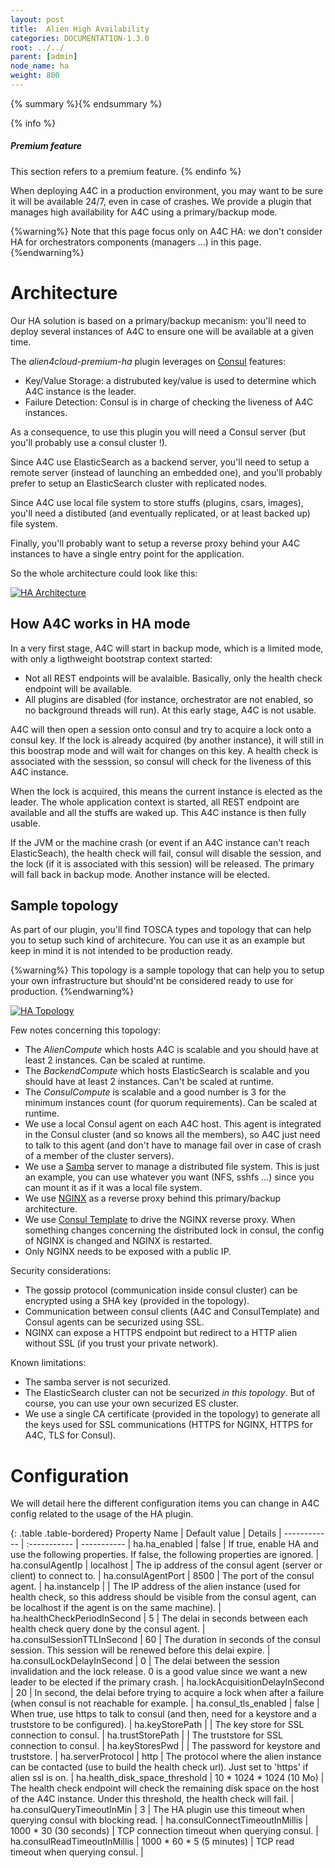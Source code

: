 ```yaml
---
layout: post
title:  Alien High Availability
categories: DOCUMENTATION-1.3.0
root: ../../
parent: [admin]
node_name: ha
weight: 800
---
```


{% summary %}{% endsummary %}

{% info %}
<h5>Premium feature</h5>
This section refers to a premium feature.
{% endinfo %}

When deploying A4C in a production environment, you may want to be sure it will be available 24/7, even in case of crashes. We provide a plugin that manages high availability for A4C using a primary/backup mode. 

{%warning%}
Note that this page focus only on A4C HA: we don't consider HA for orchestrators components (managers ...) in this page.
{%endwarning%}

# Architecture

Our HA solution is based on a primary/backup mecanism: you'll need to deploy several instances of A4C to ensure one will be available at a given time.

The _alien4cloud-premium-ha_ plugin leverages on [Consul](https://www.consul.io) features: 

- Key/Value Storage: a distrubuted key/value is used to determine which A4C instance is the leader. 
- Failure Detection: Consul is in charge of checking the liveness of A4C instances.

As a consequence, to use this plugin you will need a Consul server (but you'll probably use a consul cluster !). 

Since A4C use ElasticSearch as a backend server, you'll need to setup a remote server (instead of launching an embedded one), and you'll probably prefer to setup an ElasticSearch cluster with replicated nodes.

Since A4C use local file system to store stuffs (plugins, csars, images), you'll need a distibuted (and eventually replicated, or at least backed up) file system.

Finally, you'll probably want to setup a reverse proxy behind your A4C instances to have a single entry point for the application.

So the whole architecture could look like this:

[![HA Architecture](../../images/admin_guide/ha-architecture.png)](../../images/admin_guide/ha-architecture.png)

## How A4C works in HA mode

In a very first stage, A4C will start in backup mode, which is a limited mode, with only a ligthweight bootstrap context started:

- Not all REST endpoints will be avalaible. Basically, only the health check endpoint will be available.
- All plugins are disabled (for instance, orchestrator are not enabled, so no background threads will run).
At this early stage, A4C is not usable.

A4C will then open a session onto consul and try to acquire a lock onto a consul key. If the lock is already acquired (by another instance), it will still in this boostrap mode and will wait for changes on this key. A health check is associated with the sesssion, so consul will check for the liveness of this A4C instance.

When the lock is acquired, this means the current instance is elected as the leader. The whole application context is started, all REST endpoint are available and all the stuffs are waked up. This A4C instance is then fully usable. 

If the JVM or the machine crash (or event if an A4C instance can't reach ElasticSeach), the health check will fail, consul will disable the session, and the lock (if it is associated with this session) will be released. The primary will fall back in backup mode. Another instance will be elected.

## Sample topology

As part of our plugin, you'll find TOSCA types and topology that can help you to setup such kind of architecure. You can use it as an example but keep in mind it is not intended to be production ready.

{%warning%}
This topology is a sample topology that can help you to setup your own infrastructure but should'nt be considered  ready to use for production.
{%endwarning%}

[![HA Topology](../../images/admin_guide/ha-topology.png)](../../images/admin_guide/ha-topology.png)

Few notes concerning this topology:

- The _AlienCompute_ which hosts A4C is scalable and you should have at least 2 instances. Can be scaled at runtime.
- The _BackendCompute_ which hosts ElasticSearch is scalable and you should have at least 2 instances. Can't be scaled at runtime.
- The _ConsulCompute_ is scalable and a good number is 3 for the minimum instances count (for quorum requirements). Can be scaled at runtime.
- We use a local Consul agent on each A4C host. This agent is integrated in the Consul cluster (and so knows all the members), so A4C just need to talk to this agent (and don't have to manage fail over in case of crash of a member of the cluster servers).
- We use a [Samba](https://www.samba.org) server to manage a distributed file system. This is just an example, you can use whatever you want (NFS, sshfs ...) since you can mount it as if it was a local file system.
- We use [NGINX](https://www.nginx.com) as a reverse proxy behind this primary/backup architecture.
- We use [Consul Template](https://www.hashicorp.com/blog/introducing-consul-template.html) to drive the NGINX reverse proxy. When something changes concerning the distributed lock in consul, the config of NGINX is changed and NGINX is restarted.
- Only NGINX needs to be exposed with a public IP.

Security considerations:

- The gossip protocol (communication inside consul cluster) can be encrypted using a SHA key (provided in the topology).
- Communication between consul clients (A4C and ConsulTemplate) and Consul agents can be securized using SSL.
- NGINX can expose a HTTPS endpoint but redirect to a HTTP alien without SSL (if you trust your private network).

Known limitations:

- The samba server is not securized.
- The ElasticSearch cluster can not be securized *in this topology*. But of course, you can use your own securized ES cluster.
- We use a single CA certificate (provided in the topology) to generate all the keys used for SSL communications (HTTPS for NGINX, HTTPS for A4C, TLS for Consul).

# Configuration

We will detail here the different configuration items you can change in A4C config related to the usage of the HA plugin.

{: .table .table-bordered}
Property Name | Default value | Details |
 ------------ | :----------- | ----------- |
ha.ha_enabled | false | If true, enable HA and use the following properties. If false, the following properties are ignored. |
ha.consulAgentIp | localhost | The ip address of the consul agent (server or client) to connect to. | 
ha.consulAgentPort | 8500 | The port of the consul agent. |
ha.instanceIp | | The IP address of the alien instance (used for health check, so this address should be visible from the consul agent, can be localhost if the agent is on the same machine). |
ha.healthCheckPeriodInSecond | 5 | The delai in seconds between each health check query done by the consul agent. |
ha.consulSessionTTLInSecond | 60 | The duration in seconds of the consul session. This session will be renewed before this delai expire. |
ha.consulLockDelayInSecond | 0 | The delai between the session invalidation and the lock release. 0 is a good value since we want a new leader to be elected if the primary crash. |
ha.lockAcquisitionDelayInSecond | 20 | In second, the delai before trying to acquire a lock when after a failure (when consul is not reachable for example. |
ha.consul_tls_enabled | false | When true, use https to talk to consul (and then, need for a keystore and a truststore to be configured). |
ha.keyStorePath | | The key store for SSL connection to consul. |
ha.trustStorePath | | The truststore for SSL connection to consul. |
ha.keyStoresPwd | | The password for keystore and truststore. |
ha.serverProtocol | http | The protocol where the alien instance can be contacted (use to build the health check url). Just set to 'https' if alien ssl is on. |
ha.health_disk_space_threshold | 10 * 1024 * 1024 (10 Mo) | The health check endpoint will check the remaining disk space on the host of the A4C instance. Under this threshold, the health check will fail. |
ha.consulQueryTimeoutInMin | 3 | The HA plugin use this timeout when querying consul with blocking read. |
ha.consulConnectTimeoutInMillis | 1000 * 30 (30 seconds) | TCP connection timeout when querying consul. |
ha.consulReadTimeoutInMillis | 1000 * 60 * 5 (5 minutes) | TCP read timeout when querying consul. |

